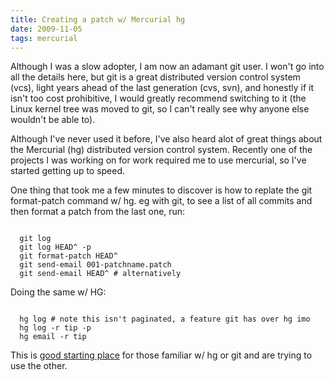 ```yaml
---
title: Creating a patch w/ Mercurial hg
date: 2009-11-05
tags: mercurial
---
```


Although I was a slow adopter, I am now an adamant git user. I won't go into all the details here, but git is a great distributed version control system (vcs), light years ahead of the last generation (cvs, svn), and honestly if it isn't too cost prohibitive, I would greatly recommend switching to it (the Linux kernel tree was moved to git, so I can't really see why anyone else wouldn't be able to).

Although I've never used it before, I've also heard alot of great things about the Mercurial (hg) distributed version control system. Recently one of the projects I was working on for work required me to use mercurial, so I've started getting up to speed.

One thing that took me a few minutes to discover is how to replate the git format-patch command w/ hg. eg with git, to see a list of all commits and then format a patch from the last one, run:

<code>
  git log
  git log HEAD^ -p
  git format-patch HEAD^
  git send-email 001-patchname.patch
  git send-email HEAD^ # alternatively
</code>

Doing the same w/ HG:

<code>
  hg log # note this isn't paginated, a feature git has over hg imo
  hg log -r tip -p
  hg email -r tip
</code>

This is <a href="http://wiki.sympy.org/wiki/Git_hg_rosetta_stone">good starting place</a> for those familiar w/ hg or git and are trying to use the other.
